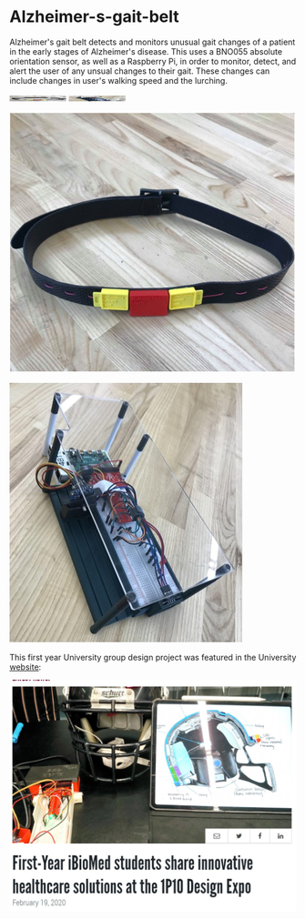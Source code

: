 # Alzheimer-s-gait-belt
Alzheimer's gait belt detects and monitors unusual gait changes of a patient  in the early stages of Alzheimer's disease.
This uses a BNO055 absolute orientation sensor, as well as a Raspberry Pi, in order to monitor, detect, and alert the user of any unsual changes to their gait.
These changes can include changes in user's walking speed and the lurching. 

<img src="/gaitBelt.jpg" width="100" height="10" >
<img src="/board.jpg" width="100" height="10" >



![Gait Belt Prototype](/gaitBelt.jpg)

![Bread Board](/board.jpg)

This first year University group design project was featured in the University [website](https://www.eng.mcmaster.ca/ibiomed/news/first-year-ibiomed-students-share-innovative-healthcare-solutions-1p10-design-expo):

![McMaster article](/article.jpg)
